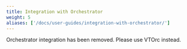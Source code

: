 ```yaml
---
title: Integration with Orchestrator
weight: 5
aliases: ['/docs/user-guides/integration-with-orchestrator/'] 
---
```


Orchestrator integration has been removed. Please use VTOrc instead.
